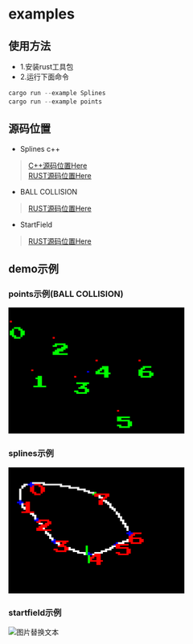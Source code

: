 # examples
## 使用方法 
- 1.安装rust工具包  
- 2.运行下面命令
``` rust
cargo run --example Splines
cargo run --example points
```
## 源码位置

- Splines c++ 


> [C++源码位置Here](https://github.com/tiansongyu/some-order-/blob/master/2021/%E5%9C%86%E6%BB%91%E6%9B%B2%E7%BA%BF%E7%AE%97%E6%B3%95/main.cpp)  
[RUST源码位置Here](https://github.com/tiansongyu/Rust_project/blob/main/olcPixelGameEngine-rs/examples/Splines.rs)

- BALL COLLISION

> [RUST源码位置Here](https://github.com/tiansongyu/Rust_project/blob/main/olcPixelGameEngine-rs/examples/points.rs)

- StartField

> [RUST源码位置Here](https://github.com/tiansongyu/Rust_project/blob/main/olcPixelGameEngine-rs/examples/starfield.rs)


## demo示例
### points示例(BALL COLLISION)

<img src="https://github.com/tiansongyu/Rust_project/blob/main/olcPixelGameEngine-rs/images/ball.gif" alt="图片替换文本" width="350" height="250" align="bottom" />

### splines示例

<img src="https://github.com/tiansongyu/Rust_project/blob/main/olcPixelGameEngine-rs/images/splines.gif" alt="图片替换文本" width="350" height="250" align="bottom" />

### startfield示例

<img src="https://github.com/tiansongyu/Rust_project/blob/main/olcPixelGameEngine-rs/images/startfield.gif" alt="图片替换文本" width="350" height="250" align="bottom" />